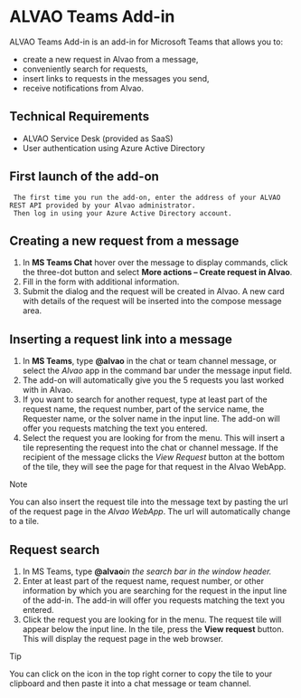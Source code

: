 # ALVAO Teams Add-in
     
ALVAO Teams Add-in is an add-in for Microsoft Teams that allows you to:
     
- create a new request in Alvao from a message,
- conveniently search for requests,
- insert links to requests in the messages you send,
- receive notifications from Alvao.

## Technical Requirements

- ALVAO Service Desk (provided as SaaS)
- User authentication using Azure Active Directory

## First launch of the add-on
     The first time you run the add-on, enter the address of your ALVAO REST API provided by your Alvao administrator.  
     Then log in using your Azure Active Directory account.    
## Creating a new request from a message

1. In **MS Teams Chat** hover over the message to display commands, click the three-dot button and select **More actions – Create request in Alvao**.
2. Fill in the form with additional information.
3. Submit the dialog and the request will be created in Alvao. A new card with details of the request will be inserted into the compose message area.

## Inserting a request link into a message

1. In **MS Teams**, type **@alvao** in the chat or team channel message, or select the *Alvao* app in the command bar under the message input field.
2. The add-on will automatically give you the 5 requests you last worked with in Alvao.
3. If you want to search for another request, type at least part of the request name, the request number, part of the service name, the Requester name, or the solver name in the input line. The add-on will offer you requests matching the text you entered.
4. Select the request you are looking for from the menu. This will insert a tile representing the request into the chat or channel message. If the recipient of the message clicks the *View Request* button at the bottom of the tile, they will see the page for that request in the Alvao WebApp.

> [!NOTE]
> You can also insert the request tile into the message text by pasting the url of the request page in the *Alvao WebApp*. The url will automatically change to a tile.

## Request search

1. In MS Teams, type **@alvao***in the search bar in the window header.*
2. Enter at least part of the request name, request number, or other information by which you are searching for the request in the input line of the add-in. The add-in will offer you requests matching the text you entered.
3. Click the request you are looking for in the menu. The request tile will appear below the input line. In the tile, press the **View request** button. This will display the request page in the web browser.

> [!TIP]
> You can click on the icon in the top right corner to copy the tile to your clipboard and then paste it into a chat message or team channel.
